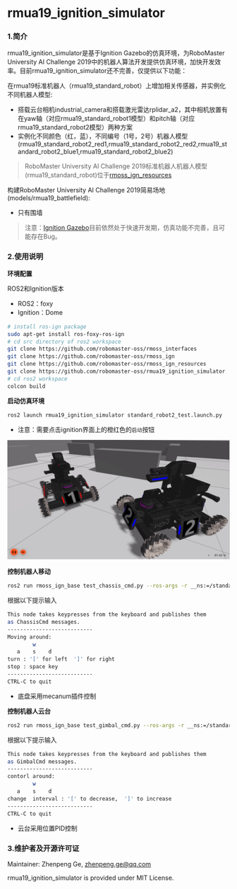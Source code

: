 # rmua19_ignition_simulator

### 1.简介

rmua19_ignition_simulator是基于Ignition Gazebo的仿真环境，为RoboMaster University AI Challenge 2019中的机器人算法开发提供仿真环境，加快开发效率。目前rmua19_ignition_simulator还不完善，仅提供以下功能：


在rmua19标准机器人（rmua19_standard_robot）上增加相关传感器，并实例化不同机器人模型:
  * 搭载云台相机industrial_camera和搭载激光雷达rplidar_a2，其中相机放置有在yaw轴（对应rmua19_standard_robot1模型）和pitch轴（对应rmua19_standard_robot2模型）两种方案
  * 实例化不同颜色（红，蓝），不同编号（1号，2号）机器人模型(rmua19_standard_robot2_red1,rmua19_standard_robot2_red2,rmua19_standard_robot2_blue1,rmua19_standard_robot2_blue2)

> RoboMaster University AI Challenge 2019标准机器人机器人模型(rmua19_standard_robot)位于[rmoss_ign_resources](https://github.com/robomaster-oss/rmoss_ign_resources)

构建RoboMaster University AI Challenge 2019简易场地(models/rmua19_battlefield):
  * 只有围墙

> 注意：[Ignition Gazebo](https://github.com/ignitionrobotics/ign-gazebo)目前依然处于快速开发期，仿真功能不完善，且可能存在Bug。

### 2.使用说明

**环境配置**

ROS2和Ignition版本

* ROS2：foxy
* Ignition：Dome

```bash
# install ros-ign package
sudo apt-get install ros-foxy-ros-ign
# cd src directory of ros2 workspace 
git clone https://github.com/robomaster-oss/rmoss_interfaces
git clone https://github.com/robomaster-oss/rmoss_ign
git clone https://github.com/robomaster-oss/rmoss_ign_resources
git clone https://github.com/robomaster-oss/rmua19_ignition_simulator
# cd ros2 workspace
colcon build
```

**启动仿真环境**

```bash
ros2 launch rmua19_ignition_simulator standard_robot2_test.launch.py 
```

* 注意：需要点击ignition界面上的橙红色的`启动`按钮

![](doc/imgs/start.png)

**控制机器人移动**

```bash
ros2 run rmoss_ign_base test_chassis_cmd.py --ros-args -r __ns:=/standard_robot_red1/robot_base-p v:=0.3 -p w:=0.3
```

根据以下提示输入

```bash
This node takes keypresses from the keyboard and publishes them
as ChassisCmd messages.
---------------------------
Moving around:
        w    
   a    s    d
turn : '[' for left  ']' for right
stop : space key
---------------------------
CTRL-C to quit
```

* 底盘采用mecanum插件控制

**控制机器人云台**

```bash
ros2 run rmoss_ign_base test_gimbal_cmd.py --ros-args -r __ns:=/standard_robot_red1/robot_base
```

根据以下提示输入

```bash
This node takes keypresses from the keyboard and publishes them
as GimbalCmd messages.
---------------------------
contorl around:
        w    
   a    s    d
change  interval : '[' to decrease,  ']' to increase
---------------------------
CTRL-C to quit
```

* 云台采用位置PID控制

### 3.维护者及开源许可证

Maintainer: Zhenpeng Ge, zhenpeng.ge@qq.com

rmua19_ignition_simulator is provided under MIT License.

